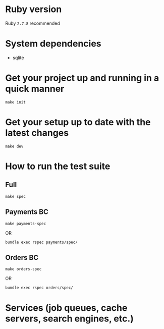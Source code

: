 # Ruby version

Ruby `2.7.8` recommended

# System dependencies

- sqlite

# Get your project up and running in a quick manner

```
make init
```

# Get your setup up to date with the latest changes

```
make dev
```

# How to run the test suite

## Full

```
make spec
```

## Payments BC

```
make payments-spec
```

OR

```
bundle exec rspec payments/spec/
```

## Orders BC

```
make orders-spec
```

OR

```
bundle exec rspec orders/spec/
```

# Services (job queues, cache servers, search engines, etc.)
